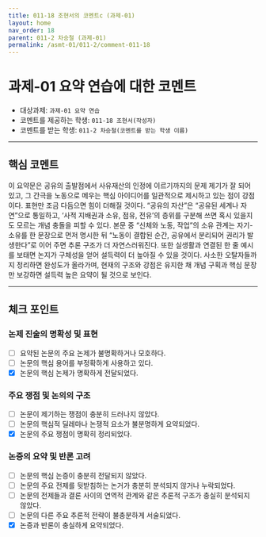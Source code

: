 ```yaml
---
title: 011-18 조현서의 코멘트c (과제-01) 
layout: home
nav_order: 18
parent: 011-2 차승철 (과제-01)
permalink: /asmt-01/011-2/comment-011-18
---
```


# 과제-01 요약 연습에 대한 코멘트

- 대상과제: `과제-01 요약 연습`
- 코멘트를 제공하는 학생: `011-18 조현서(작성자)` 
- 코멘트를 받는 학생: `011-2 차승철(코멘트를 받는 학생 이름)` 

---

## 핵심 코멘트

이 요약문은 공유의 출발점에서 사유재산의 인정에 이르기까지의 문제 제기가 잘 되어 있고, 그 간극을 노동으로 메우는 핵심 아이디어를 일관적으로 제시하고 있는 점이 강점이다. 표현만 조금 다듬으면 힘이 더해질 것이다. “공유의 자산”은 “공유된 세계나 자연”으로 통일하고, ‘사적 지배권과 소유, 점유, 전유’의 층위를 구분해 쓰면 혹시 있을지도 모르는 개념 충돌을 피할 수 있다. 본문 중 “신체와 노동, 작업”의 소유 관계는 자기-소유를 한 문장으로 먼저 명시한 뒤 “노동이 결합된 순간, 공유에서 분리되어 권리가 발생한다”로 이어 주면 추론 구조가 더 자연스러워진다. 또한 실생활과 연결된 한 줄 예시를 보태면 논지가 구체성을 얻어 설득력이 더 높아질 수 있을 것이다. 사소한 오탈자들까지 정리하면 완성도가 올라가며, 현재의 구조와 강점은 유지한 채 개념 구획과 핵심 문장만 보강하면 설득력 높은 요약이 될 것으로 보인다.

---

## 체크 포인트

### 논제 진술의 명확성 및 표현  
- [ ] 요약된 논문의 주요 논제가 불명확하거나 모호하다.  
- [ ] 논문의 핵심 용어를 부정확하게 사용하고 있다.  
- [x] 논문의 핵심 논제가 명확하게 전달되었다.  

### 주요 쟁점 및 논의의 구조  
- [ ] 논문이 제기하는 쟁점이 충분히 드러나지 않았다.  
- [ ] 논문의 핵심적 딜레마나 논쟁적 요소가 불분명하게 요약되었다.  
- [x] 논문의 주요 쟁점이 명확히 정리되었다.  

### 논증의 요약 및 반론 고려  
- [ ] 논문의 핵심 논증이 충분히 전달되지 않았다.  
- [ ] 논문의 주요 전제를 뒷받침하는 논거가 충분히 분석되지 않거나 누락되었다.  
- [ ] 논문의 전제들과 결론 사이의 연역적 관계와 같은 추론적 구조가 충실히 분석되지 않았다.  
- [ ] 논문의 다른 주요 추론적 전략이 불충분하게 서술되었다.
- [x] 논증과 반론이 충실하게 요약되었다. 